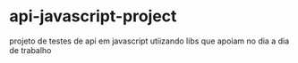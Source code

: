 # api-javascript-project
projeto de testes de api em javascript utiizando libs que apoiam no dia a dia de trabalho
